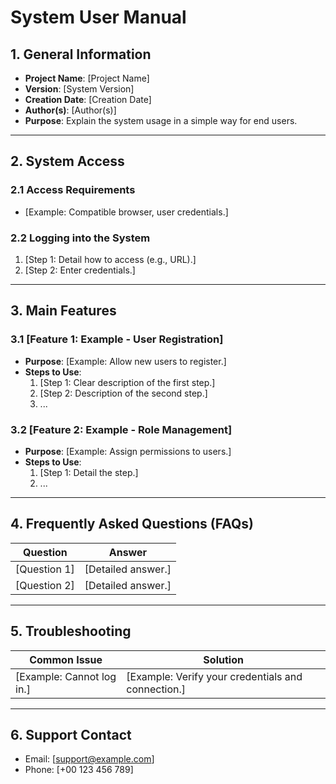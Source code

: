 
# **System User Manual**

## **1. General Information**
- **Project Name**: [Project Name]
- **Version**: [System Version]
- **Creation Date**: [Creation Date]
- **Author(s)**: [Author(s)]
- **Purpose**: Explain the system usage in a simple way for end users.

---

## **2. System Access**
### **2.1 Access Requirements**
- [Example: Compatible browser, user credentials.]

### **2.2 Logging into the System**
1. [Step 1: Detail how to access (e.g., URL).]
2. [Step 2: Enter credentials.]

---

## **3. Main Features**
### **3.1 [Feature 1: Example - User Registration]**
- **Purpose**: [Example: Allow new users to register.]
- **Steps to Use**:
  1. [Step 1: Clear description of the first step.]
  2. [Step 2: Description of the second step.]
  3. ...

### **3.2 [Feature 2: Example - Role Management]**
- **Purpose**: [Example: Assign permissions to users.]
- **Steps to Use**:
  1. [Step 1: Detail the step.]
  2. ...

---

## **4. Frequently Asked Questions (FAQs)**
| Question                          | Answer                             |
|-----------------------------------|------------------------------------|
| [Question 1]                      | [Detailed answer.]                 |
| [Question 2]                      | [Detailed answer.]                 |

---

## **5. Troubleshooting**
| Common Issue                      | Solution                           |
|-----------------------------------|------------------------------------|
| [Example: Cannot log in.]         | [Example: Verify your credentials and connection.] |

---

## **6. Support Contact**
- Email: [support@example.com]
- Phone: [+00 123 456 789]

